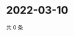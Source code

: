 # 2022-03-10

共 0 条

<!-- BEGIN WEIBO -->
<!-- 最后更新时间 Thu Mar 10 2022 06:15:08 GMT+0800 (China Standard Time) -->

<!-- END WEIBO -->
